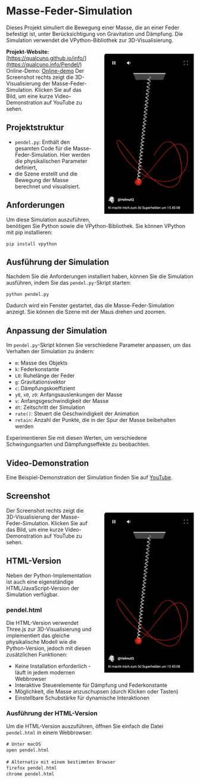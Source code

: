 # Masse-Feder-Simulation

Dieses Projekt simuliert die Bewegung einer Masse, die an einer Feder befestigt ist, unter Berücksichtigung von Gravitation und Dämpfung. Die Simulation verwendet die VPython-Bibliothek zur 3D-Visualisierung.

<p align="right" style="float: right; margin-left: 20px;">
    <a href="https://www.youtube.com/shorts/MSY_UUy0_Ds">
        <img src="pendel.jpg" alt="Masse-Feder-Simulation" width="250">
    </a>
</p>

**Projekt-Website:** 
[https://qualcuno.github.io/info/](https://qualcuno.info/Pendel/)
Online-Demo: [Online-demo](https://qualcuno.info/Pendel/)
Der Screenshot rechts zeigt die 3D-Visualisierung der Masse-Feder-Simulation. Klicken Sie auf das Bild, um eine kurze Video-Demonstration auf YouTube zu sehen.

## Projektstruktur

- `pendel.py`: Enthält den gesamten Code für die Masse-Feder-Simulation. Hier werden die physikalischen Parameter definiert,
-  die Szene erstellt und die Bewegung der Masse berechnet und visualisiert.
 
## Anforderungen

Um diese Simulation auszuführen, benötigen Sie Python sowie die VPython-Bibliothek. Sie können VPython mit pip installieren:

```shell
pip install vpython
```

## Ausführung der Simulation

Nachdem Sie die Anforderungen installiert haben, können Sie die Simulation ausführen, indem Sie das `pendel.py`-Skript starten:

```
python pendel.py
```

Dadurch wird ein Fenster gestartet, das die Masse-Feder-Simulation anzeigt. Sie können die Szene mit der Maus drehen und zoomen.

## Anpassung der Simulation

Im `pendel.py`-Skript können Sie verschiedene Parameter anpassen, um das Verhalten der Simulation zu ändern:

- `m`: Masse des Objekts
- `k`: Federkonstante
- `L0`: Ruhelänge der Feder
- `g`: Gravitationsvektor
- `c`: Dämpfungskoeffizient
- `y0`, `x0`, `z0`: Anfangsauslenkungen der Masse
- `v`: Anfangsgeschwindigkeit der Masse
- `dt`: Zeitschritt der Simulation
- `rate()`: Steuert die Geschwindigkeit der Animation
- `retain`: Anzahl der Punkte, die in der Spur der Masse beibehalten werden

Experimentieren Sie mit diesen Werten, um verschiedene Schwingungsarten und Dämpfungseffekte zu beobachten.

## Video-Demonstration

Eine Beispiel-Demonstration der Simulation finden Sie auf [YouTube](https://www.youtube.com/shorts/MSY_UUy0_Ds).

## Screenshot
<p align="right" style="float: right; margin-left: 20px;">
    <a href="https://www.youtube.com/shorts/MSY_UUy0_Ds">
        <img src="pendel.jpg" alt="Masse-Feder-Simulation" width="250">
    </a>
</p>
Der Screenshot rechts zeigt die 3D-Visualisierung der Masse-Feder-Simulation. Klicken Sie auf das Bild, um eine kurze Video-Demonstration auf YouTube zu sehen.

## HTML-Version

Neben der Python-Implementation ist auch eine eigenständige HTML/JavaScript-Version der Simulation verfügbar.

### pendel.html

Die HTML-Version verwendet Three.js zur 3D-Visualisierung und implementiert das gleiche physikalische Modell wie die Python-Version, jedoch mit diesen zusätzlichen Funktionen:

- Keine Installation erforderlich - läuft in jedem modernen Webbrowser
- Interaktive Steuerelemente für Dämpfung und Federkonstante
- Möglichkeit, die Masse anzuschupsen (durch Klicken oder Tasten)
- Einstellbare Schubstärke für dynamische Interaktionen

### Ausführung der HTML-Version

Um die HTML-Version auszuführen, öffnen Sie einfach die Datei `pendel.html` in einem Webbrowser:

```shell
# Unter macOS
open pendel.html

# Alternativ mit einem bestimmten Browser
firefox pendel.html
chrome pendel.html
```